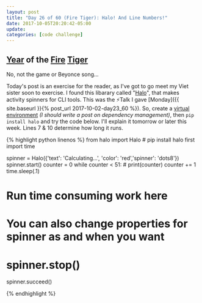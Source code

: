 ```yaml
---
layout: post
title: "Day 26 of 60 (Fire Tiger): Halo! And Line Numbers!"
date: 2017-10-05T20:20:42-05:00
update: 
categories: [code challenge]
---
```

## [Year](https://en.wikipedia.org/wiki/Chinese_zodiac#Years) of the [Fire](https://en.wikipedia.org/wiki/Fire_(Wu_Xing)) [Tiger](https://en.wikipedia.org/wiki/Tiger_(zodiac))

No, not the game or Beyonce song...

Today's post is an exercise for the reader, as I've got to go meet my Viet sister soon to exercise. I found this libarary called "[Halo](https://github.com/ManrajGrover/halo)", that makes activity spinners for CLI tools. This was the ⚡️Talk I gave [Monday]({{ site.baseurl }}{% post_url 2017-10-02-day23_60 %}). So, create a [virtual environment](https://virtualenvwrapper.readthedocs.io/en/latest/) *(I should write a post on dependency management)*, then `pip install halo` and try the code below. I'll explain it tomorrow or later this week. Lines 7 & 10 determine how long it runs.

{% highlight python linenos %}
from halo import Halo # pip install halo first
import time
 
spinner = Halo({'text': 'Calculating...',  'color': 'red','spinner': 'dots8'})
spinner.start()
counter = 0
while counter < 51:
                # print(counter)
                counter += 1
                time.sleep(.1)
# Run time consuming work here
# You can also change properties for spinner as and when you want
 
# spinner.stop()
spinner.succeed()

{% endhighlight %}